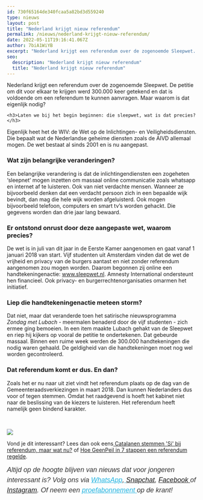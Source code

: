 ```yaml
---
id: 730f65164de340fcaa5a82bd3d559240
type: nieuws
layout: post
title: "Nederland krijgt nieuw referendum"
permalink: /nieuws/nederland-krijgt-nieuw-referendum/
date: 2022-05-11T19:16:41.067Z
author: 7biA1WiYB
excerpt: "Nederland krijgt een referendum over de zogenoemde Sleepwet. De petitie om dit voor elkaar te krijgen werd 300.000 keer getekend en dat is voldoende om een referendum te kunnen aanvragen. Maar waarom is dat eigenlijk nodig?  "
seo:
  description: "Nederland krijgt nieuw referendum"
  title: "Nederland krijgt nieuw referendum"
---
```

Nederland krijgt een referendum over de zogenoemde Sleepwet. De petitie om dit voor elkaar te krijgen werd 300.000 keer getekend en dat is voldoende om een referendum te kunnen aanvragen. Maar waarom is dat eigenlijk nodig?  

    <h3>Laten we bij het begin beginnen: die sleepwet, wat is dat precies?</h3>
<p>Eigenlijk heet het de WIV: de Wet op de Inlichtingen- en Veiligheidsdiensten. Die bepaalt wat de Nederlandse geheime diensten zoals de AIVD allemaal mogen. De wet bestaat al sinds 2001 en is nu aangepast.</p>
<h3>Wat zijn belangrijke veranderingen?</h3>
<p>Een belangrijke verandering is dat de inlichtingendiensten een zogeheten ‘sleepnet’ mogen inzetten om massaal online communicatie zoals whatsapp en internet af te luisteren. Ook van niet verdachte mensen. Wanneer ze bijvoorbeeld denken dat een verdacht persoon zich in een bepaalde wijk bevindt, dan mag die hele wijk worden afgeluisterd. Ook mogen bijvoorbeeld telefoon, computers en smart tv’s worden gehackt. Die gegevens worden dan drie jaar lang bewaard.</p>
<h3>Er ontstond onrust door deze aangepaste wet, waarom precies?</h3>
<p>De wet is in juli van dit jaar in de Eerste Kamer aangenomen en gaat vanaf 1 januari 2018 van start. Vijf studenten uit Amsterdam vinden dat de wet de vrijheid en privacy van de burgers aantast en niet zonder referendum aangenomen zou mogen worden. Daarom begonnen zij online een handtekeningenactie: <a href="http://www.sleepwet.nl" target="_blank">www.sleepwet.nl</a>. Amnesty International ondersteunt hen financieel. Ook privacy- en burgerrechtenorganisaties omarmen het initiatief.</p>
<h3>Liep die handtekeningenactie meteen storm?</h3>
<p>Dat niet, maar dat veranderde toen het satirische nieuwsprogramma <em>Zondag met Lubach</em> - meermalen benaderd door de vijf studenten - zich ermee ging bemoeien. In een item maakte Lubach gehakt van de Sleepwet en riep hij kijkers op vooral de petitie te ondertekenen. Dat gebeurde massaal. Binnen een ruime week werden de 300.000 handtekeningen die nodig waren gehaald. De geldigheid van die handtekeningen moet nog wel worden gecontroleerd.</p>
<h3>Dat referendum komt er dus. En dan?</h3>
<p>Zoals het er nu naar uit ziet vindt het referendum plaats op de dag van de Gemeenteraadsverkiezingen in maart 2018. Dan kunnen Nederlanders dus voor of tegen stemmen. Omdat het raadgevend is hoeft het kabinet niet naar de beslissing van de kiezers te luisteren. Het referendum heeft namelijk geen bindend karakter.</p>
<p> </p>
<div class="kader">
<p><img class="kaderafbeelding" src="https://7dagen.netlify.app/sites/default/files/ff.png"></p>
<p>Vond je dit interessant? Lees dan ook eens<a href="https://7dagen.netlify.app/lifestyle/fenna-17-van-hoefwijzer-over-het-succes-van-paardentubers" target="_blank"> </a><a href="https://7dagen.netlify.app/nieuws/catalanen-stemmen-si-bij-referendum-maar-wat-nu">Catalanen stemmen 'Si' bij referendum, maar wat nu?</a> of <a href="https://7dagen.netlify.app/nieuws/hoe-geenpeil-7-stappen-een-referendum-regelde">Hoe GeenPeil in 7 stappen een referendum regelde</a>.</p>
<p><em style="box-sizing: inherit; color: rgb(51, 51, 51); font-family: &quot;PT Sans&quot;, sans-serif; font-size: 18px; line-height: 27px;">Altijd op de hoogte blijven van nieuws dat voor jongeren interessant is? Volg ons via </em><em style="box-sizing: inherit; color: rgb(34, 179, 224); transition: color 0.3s ease; font-family: &quot;PT Sans&quot;, sans-serif; font-size: 18px; line-height: 27px;"><a href="https://7dagen.netlify.app/whatsapp" style="box-sizing: inherit; color: rgb(34, 179, 224); transition: color 0.3s ease; font-family: &quot;PT Sans&quot;, sans-serif; font-size: 18px; line-height: 27px;">WhatsApp</a></em><em style="box-sizing: inherit; color: rgb(51, 51, 51); font-family: &quot;PT Sans&quot;, sans-serif; font-size: 18px; line-height: 27px;">,</em><em style="box-sizing: inherit; color: rgb(34, 179, 224); transition: color 0.3s ease; font-family: &quot;PT Sans&quot;, sans-serif; font-size: 18px; line-height: 27px;"><a href="https://7dagen.netlify.app/whatsapp" style="box-sizing: inherit; color: rgb(34, 179, 224); transition: color 0.3s ease; font-family: &quot;PT Sans&quot;, sans-serif; font-size: 18px; line-height: 27px;"> </a></em><em style="box-sizing: inherit; color: rgb(51, 51, 51); font-family: &quot;PT Sans&quot;, sans-serif; font-size: 18px; line-height: 27px;"><a href="https://www.snapchat.com/add/sevendaysnl">Snapchat</a>, <a href="https://www.facebook.com/7Daysnl?ref=bookmarks">Facebook </a>of <a href="https://instagram.com/7DAysnl/">Instagram</a>. Of </em><em style="box-sizing: inherit; color: rgb(51, 51, 51); font-family: &quot;PT Sans&quot;, sans-serif; font-size: 18px; line-height: 27px;">neem een </em><a href="https://abonneren.sevendays.nl/abonneren/abonnementen/ae/artikel" style="box-sizing: inherit; color: rgb(34, 179, 224); transition: color 0.3s ease; font-family: &quot;PT Sans&quot;, sans-serif; font-size: 18px; line-height: 27px;"><em style="box-sizing: inherit;">proefabonnement </em></a><em style="box-sizing: inherit; color: rgb(51, 51, 51); font-family: &quot;PT Sans&quot;, sans-serif; font-size: 18px; line-height: 27px;">op de krant!</em></p>
</div>
  
